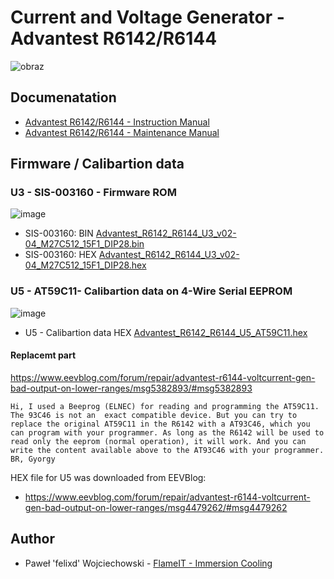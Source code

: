 # Current and Voltage Generator - Advantest R6142/R6144

![obraz](https://github.com/user-attachments/assets/2b5ced1c-ffb3-4773-8a42-84aace67b84a)

## Documenatation

* [Advantest R6142/R6144 - Instruction Manual](Advantest_R6142_R6144_Instruction_Manual.pdf)
* [Advantest R6142/R6144 - Maintenance Manual](Advantest_R6142_R6144_Maintenance_Manual.pdf)

## Firmware / Calibartion data

### U3 - SIS-003160 - Firmware ROM

![image](https://github.com/user-attachments/assets/dba59db6-2c98-41a3-9c0f-edc2aa0fa1b8)

* SIS-003160: BIN [Advantest_R6142_R6144_U3_v02-04_M27C512_15F1_DIP28.bin](firmware/Advantest_R6142_R6144_U3_v02-04_M27C512_15F1_DIP28.bin)
* SIS-003160: HEX [Advantest_R6142_R6144_U3_v02-04_M27C512_15F1_DIP28.hex](firmware/Advantest_R6142_R6144_U3_v02-04_M27C512_15F1_DIP28.hex)

### U5 - AT59C11- Calibartion data on 4-Wire Serial EEPROM

![image](https://github.com/user-attachments/assets/d361c846-d7b7-44ef-b5c9-784dd7870cb3)

* U5 - Calibartion data HEX [Advantest_R6142_R6144_U5_AT59C11.hex](firmware/Advantest_R6142_R6144_U5_AT59C11.hex)

#### Replacemt part

https://www.eevblog.com/forum/repair/advantest-r6144-voltcurrent-gen-bad-output-on-lower-ranges/msg5382893/#msg5382893

`
Hi,
I used a Beeprog (ELNEC) for reading and programming the AT59C11. The 93C46 is not an  exact compatible device. But you can try to replace the original AT59C11 in the R6142 with a AT93C46, which you can program with your programmer. As long as the R6142 will be used to read only the eeprom (normal operation), it will work. And you can write the content available above to the AT93C46 with your programmer.
BR,
Gyorgy
`

HEX file for U5 was downloaded from EEVBlog:
* https://www.eevblog.com/forum/repair/advantest-r6144-voltcurrent-gen-bad-output-on-lower-ranges/msg4479262/#msg4479262

## Author

* Paweł 'felixd' Wojciechowski - [FlameIT - Immersion Cooling](https://flameit.io)

